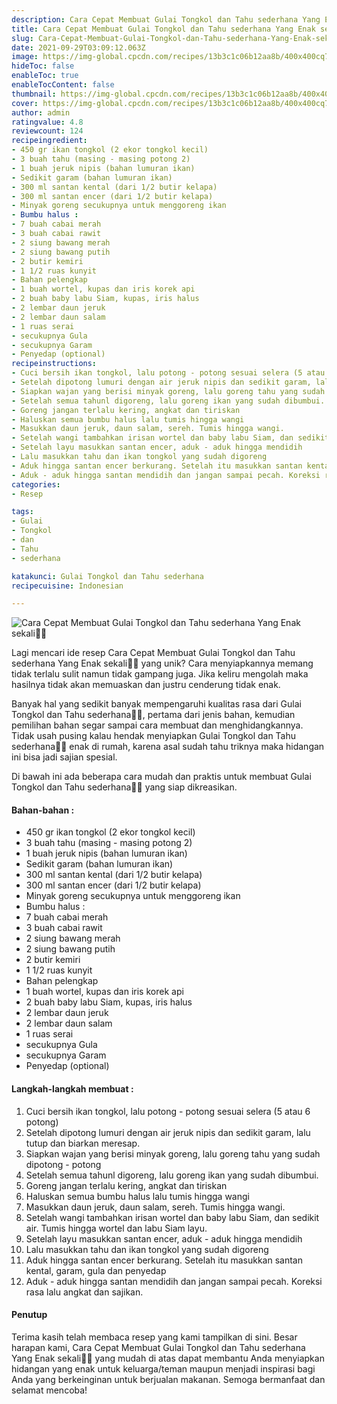 ```yaml
---
description: Cara Cepat Membuat Gulai Tongkol dan Tahu sederhana Yang Enak sekali"
title: Cara Cepat Membuat Gulai Tongkol dan Tahu sederhana Yang Enak sekali
slug: Cara-Cepat-Membuat-Gulai-Tongkol-dan-Tahu-sederhana-Yang-Enak-sekali
date: 2021-09-29T03:09:12.063Z
image: https://img-global.cpcdn.com/recipes/13b3c1c06b12aa8b/400x400cq70/photo.jpg
hideToc: false
enableToc: true
enableTocContent: false
thumbnail: https://img-global.cpcdn.com/recipes/13b3c1c06b12aa8b/400x400cq70/photo.jpg
cover: https://img-global.cpcdn.com/recipes/13b3c1c06b12aa8b/400x400cq70/photo.jpg
author: admin
ratingvalue: 4.8
reviewcount: 124
recipeingredient:
- 450 gr ikan tongkol (2 ekor tongkol kecil)
- 3 buah tahu (masing - masing potong 2)
- 1 buah jeruk nipis (bahan lumuran ikan)
- Sedikit garam (bahan lumuran ikan)
- 300 ml santan kental (dari 1/2 butir kelapa)
- 300 ml santan encer (dari 1/2 butir kelapa)
- Minyak goreng secukupnya untuk menggoreng ikan
- Bumbu halus :
- 7 buah cabai merah
- 3 buah cabai rawit
- 2 siung bawang merah
- 2 siung bawang putih
- 2 butir kemiri
- 1 1/2 ruas kunyit
- Bahan pelengkap
- 1 buah wortel, kupas dan iris korek api
- 2 buah baby labu Siam, kupas, iris halus
- 2 lembar daun jeruk
- 2 lembar daun salam
- 1 ruas serai
- secukupnya Gula
- secukupnya Garam
- Penyedap (optional)
recipeinstructions:
- Cuci bersih ikan tongkol, lalu potong - potong sesuai selera (5 atau 6 potong)
- Setelah dipotong lumuri dengan air jeruk nipis dan sedikit garam, lalu tutup dan biarkan meresap.
- Siapkan wajan yang berisi minyak goreng, lalu goreng tahu yang sudah dipotong - potong
- Setelah semua tahunl digoreng, lalu goreng ikan yang sudah dibumbui.
- Goreng jangan terlalu kering, angkat dan tiriskan
- Haluskan semua bumbu halus lalu tumis hingga wangi
- Masukkan daun jeruk, daun salam, sereh. Tumis hingga wangi.
- Setelah wangi tambahkan irisan wortel dan baby labu Siam, dan sedikit air. Tumis hingga wortel dan labu Siam layu.
- Setelah layu masukkan santan encer, aduk - aduk hingga mendidih
- Lalu masukkan tahu dan ikan tongkol yang sudah digoreng
- Aduk hingga santan encer berkurang. Setelah itu masukkan santan kental, garam, gula dan penyedap
- Aduk - aduk hingga santan mendidih dan jangan sampai pecah. Koreksi rasa lalu angkat dan sajikan.
categories:
- Resep

tags:
- Gulai
- Tongkol
- dan
- Tahu
- sederhana

katakunci: Gulai Tongkol dan Tahu sederhana
recipecuisine: Indonesian

---
```


![Cara Cepat Membuat Gulai Tongkol dan Tahu sederhana Yang Enak sekali👩‍🍳](https://img-global.cpcdn.com/recipes/13b3c1c06b12aa8b/400x400cq70/photo.jpg)

Lagi mencari ide resep Cara Cepat Membuat Gulai Tongkol dan Tahu sederhana Yang Enak sekali👩‍🍳 yang unik? Cara menyiapkannya memang tidak terlalu sulit namun tidak gampang juga. Jika keliru mengolah maka hasilnya tidak akan memuaskan dan justru cenderung tidak enak.

Banyak hal yang sedikit banyak mempengaruhi kualitas rasa dari Gulai Tongkol dan Tahu sederhana👩‍🍳, pertama dari jenis bahan, kemudian pemilihan bahan segar sampai cara membuat dan menghidangkannya. Tidak usah pusing kalau hendak menyiapkan Gulai Tongkol dan Tahu sederhana👩‍🍳 enak di rumah, karena asal sudah tahu triknya maka hidangan ini bisa jadi sajian spesial.

Di bawah ini ada beberapa cara mudah dan praktis untuk membuat Gulai Tongkol dan Tahu sederhana👩‍🍳 yang siap dikreasikan.

<!--inarticleads1-->

#### Bahan-bahan :

- 450 gr ikan tongkol (2 ekor tongkol kecil)
- 3 buah tahu (masing - masing potong 2)
- 1 buah jeruk nipis (bahan lumuran ikan)
- Sedikit garam (bahan lumuran ikan)
- 300 ml santan kental (dari 1/2 butir kelapa)
- 300 ml santan encer (dari 1/2 butir kelapa)
- Minyak goreng secukupnya untuk menggoreng ikan
- Bumbu halus :
- 7 buah cabai merah
- 3 buah cabai rawit
- 2 siung bawang merah
- 2 siung bawang putih
- 2 butir kemiri
- 1 1/2 ruas kunyit
- Bahan pelengkap
- 1 buah wortel, kupas dan iris korek api
- 2 buah baby labu Siam, kupas, iris halus
- 2 lembar daun jeruk
- 2 lembar daun salam
- 1 ruas serai
- secukupnya Gula
- secukupnya Garam
- Penyedap (optional)

<!--inarticleads2-->

#### Langkah-langkah membuat :

1. Cuci bersih ikan tongkol, lalu potong - potong sesuai selera (5 atau 6 potong)
1. Setelah dipotong lumuri dengan air jeruk nipis dan sedikit garam, lalu tutup dan biarkan meresap.
1. Siapkan wajan yang berisi minyak goreng, lalu goreng tahu yang sudah dipotong - potong
1. Setelah semua tahunl digoreng, lalu goreng ikan yang sudah dibumbui.
1. Goreng jangan terlalu kering, angkat dan tiriskan
1. Haluskan semua bumbu halus lalu tumis hingga wangi
1. Masukkan daun jeruk, daun salam, sereh. Tumis hingga wangi.
1. Setelah wangi tambahkan irisan wortel dan baby labu Siam, dan sedikit air. Tumis hingga wortel dan labu Siam layu.
1. Setelah layu masukkan santan encer, aduk - aduk hingga mendidih
1. Lalu masukkan tahu dan ikan tongkol yang sudah digoreng
1. Aduk hingga santan encer berkurang. Setelah itu masukkan santan kental, garam, gula dan penyedap
1. Aduk - aduk hingga santan mendidih dan jangan sampai pecah. Koreksi rasa lalu angkat dan sajikan.

#### Penutup

Terima kasih telah membaca resep yang kami tampilkan di sini. Besar harapan kami, Cara Cepat Membuat Gulai Tongkol dan Tahu sederhana Yang Enak sekali👩‍🍳 yang mudah di atas dapat membantu Anda menyiapkan hidangan yang enak untuk keluarga/teman maupun menjadi inspirasi bagi Anda yang berkeinginan untuk berjualan makanan. Semoga bermanfaat dan selamat mencoba!